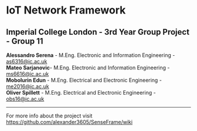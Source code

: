 # IoT Network Framework
## Imperial College London - 3rd Year Group Project - Group 11
**Alessandro Serena** - M.Eng. Electronic and Information Engineering - as6316@ic.ac.uk  
**Mateo Sarjanovic**- M.Eng. Electronic and Information Engineering - ms6616@ic.ac.uk  
**Mobolurin Edun** - M.Eng. Electrical and Electronic Engineering - me2016@ic.ac.uk  
**Oliver Spillett** - M.Eng. Electrical and Electronic Engineering - obs16@ic.ac.uk  


***
For more info about the project visit https://github.com/alexander3605/SenseFrame/wiki
